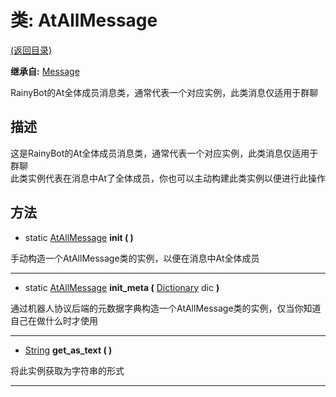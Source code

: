 # 类: AtAllMessage  
[(返回目录)](README.md)  
  
**继承自:** [Message](Message.md)  
  
RainyBot的At全体成员消息类，通常代表一个对应实例，此类消息仅适用于群聊  
  
## 描述  
  
这是RainyBot的At全体成员消息类，通常代表一个对应实例，此类消息仅适用于群聊   
此类实例代表在消息中At了全体成员，你也可以主动构建此类实例以便进行此操作  
  
## 方法 
  
- static [AtAllMessage](AtAllMessage.md) **init ( )**  
  
手动构造一个AtAllMessage类的实例，以便在消息中At全体成员  
  
---  
  
- static [AtAllMessage](AtAllMessage.md) **init_meta (** [Dictionary](https://docs.godotengine.org/en/latest/classes/class_dictionary.html) dic **)**  
  
通过机器人协议后端的元数据字典构造一个AtAllMessage类的实例，仅当你知道自己在做什么时才使用  
  
---  
  
- [String](https://docs.godotengine.org/en/latest/classes/class_string.html) **get_as_text ( )**  
  
将此实例获取为字符串的形式  
  
---  
  

